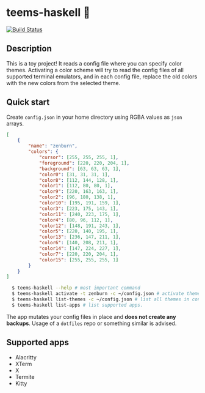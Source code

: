 # teems-haskell :dizzy:

[![Build Status](https://travis-ci.org/cideM/teems-haskell.svg?branch=master)](https://travis-ci.org/cideM/teems-haskell)

## Description

This is a toy project! It reads a config file where you can specify color themes. Activating a color scheme will try to read the config files of all supported terminal emulators, and in each config file, replace the old colors with the new colors from the selected theme.

## Quick start

Create `config.json` in your home directory using RGBA values as `json` arrays.

```json
[
    {
        "name": "zenburn",
        "colors": {
            "cursor": [255, 255, 255, 1],
            "foreground": [220, 220, 204, 1],
            "background": [63, 63, 63, 1],
            "color0": [31, 31, 31, 1],
            "color8": [112, 144, 128, 1],
            "color1": [112, 80, 80, 1],
            "color9": [220, 163, 163, 1],
            "color2": [96, 180, 138, 1],
            "color10": [195, 191, 159, 1],
            "color3": [223, 175, 143, 1],
            "color11": [240, 223, 175, 1],
            "color4": [80, 96, 112, 1],
            "color12": [148, 191, 243, 1],
            "color5": [220, 140, 195, 1],
            "color13": [236, 147, 211, 1],
            "color6": [140, 208, 211, 1],
            "color14": [147, 224, 227, 1],
            "color7": [220, 220, 204, 1],
            "color15": [255, 255, 255, 1]
        }
    }
]
```

```sh
  $ teems-haskell --help # most important command
  $ teems-haskell activate -t zenburn -c ~/config.json # activate theme -t from config file -c
  $ teems-haskell list-themes -c ~/config.json # list all themes in config file
  $ teems-haskell list-apps # list supported apps.
```

The app mutates your config files in place and **does not create any backups**. Usage of a `dotfiles` repo or something similar is advised.

## Supported apps

- Alacritty
- XTerm
- X
- Termite
- Kitty
